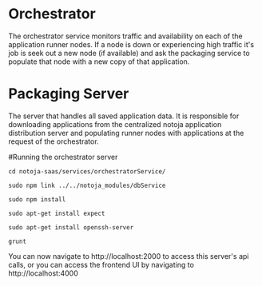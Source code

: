# Orchestrator

The orchestrator service monitors traffic and availability on each of the application runner nodes.  If a node is down or experiencing high traffic it's job is seek out a new node (if available) and ask the packaging service to populate that node with a new copy of that application. 


# Packaging Server

The server that handles all saved application data.  It is responsible for downloading applications from the centralized notoja application distribution server and populating runner nodes with applications at the request of the orchestrator.

#Running the orchestrator server

	cd notoja-saas/services/orchestratorService/

    sudo npm link ../../notoja_modules/dbService

    sudo npm install

    sudo apt-get install expect

    sudo apt-get install openssh-server

    grunt

You can now navigate to http://localhost:2000 to access this server's api calls, or you can access the frontend UI by navigating to http://localhost:4000